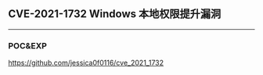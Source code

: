 ## CVE-2021-1732 Windows 本地权限提升漏洞

---

### POC&EXP

https://github.com/jessica0f0116/cve_2021_1732
